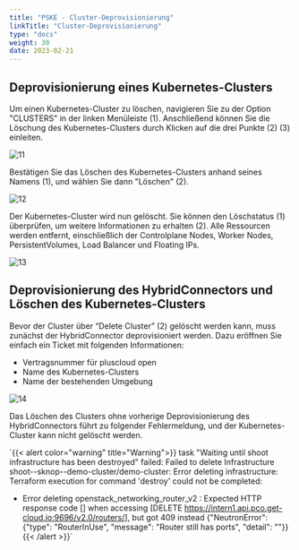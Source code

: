 ```yaml
---
title: "PSKE - Cluster-Deprovisionierung"
linkTitle: "Cluster-Deprovisionierung"
type: "docs"
weight: 30
date: 2023-02-21
---
```


## Deprovisionierung eines Kubernetes-Clusters

Um einen Kubernetes-Cluster zu löschen, navigieren Sie zu der Option "CLUSTERS" in der linken Menüleiste (1). Anschließend können Sie die Löschung des Kubernetes-Clusters durch Klicken auf die drei Punkte (2) (3) einleiten.

![11](/images/content/02-pske/10-clusterinteraction/cluster-deprovisioning/11.png)

Bestätigen Sie das Löschen des Kubernetes-Clusters anhand seines Namens (1), und wählen Sie dann "Löschen" (2).

![12](/images/content/02-pske/10-clusterinteraction/cluster-deprovisioning/12.png)

Der Kubernetes-Cluster wird nun gelöscht. Sie können den Löschstatus (1) überprüfen, um weitere Informationen zu erhalten (2). Alle Ressourcen werden entfernt, einschließlich der Controlplane Nodes, Worker Nodes, PersistentVolumes, Load Balancer und Floating IPs.

![13](/images/content/02-pske/10-clusterinteraction/cluster-deprovisioning/13.png)

## Deprovisionierung des HybridConnectors und Löschen des Kubernetes-Clusters

Bevor der Cluster über “Delete Cluster” (2) gelöscht werden kann, muss zunächst der HybridConnector deprovisioniert werden. Dazu eröffnen Sie einfach ein Ticket mit folgenden Informationen:

- Vertragsnummer für pluscloud open
- Name des Kubernetes-Clusters
- Name der bestehenden Umgebung

![14](/images/content/02-pske/10-clusterinteraction/cluster-deprovisioning/14.png)

Das Löschen des Clusters ohne vorherige Deprovisionierung des HybridConnectors führt zu folgender Fehlermeldung, und der Kubernetes-Cluster kann nicht gelöscht werden.

`{{< alert color="warning" title="Warning">}}
task "Waiting until shoot infrastructure has been destroyed" failed: Failed to delete Infrastructure shoot--sknop--demo-cluster/demo-cluster: Error deleting infrastructure: Terraform execution for command 'destroy' could not be completed:

- Error deleting openstack_networking_router_v2 <omitted>: Expected HTTP response code [] when accessing [DELETE https://intern1.api.pco.get-cloud.io:9696/v2.0/routers/<omitted>], but got 409 instead
{"NeutronError": {"type": "RouterInUse", "message": "Router <omitted> still has ports", "detail": ""}}
{{< /alert >}}`